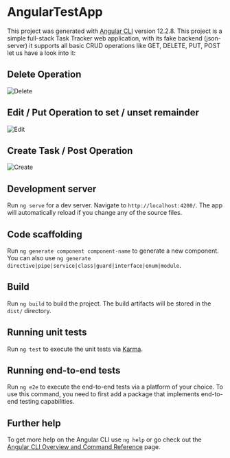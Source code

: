 # AngularTestApp

This project was generated with [Angular CLI](https://github.com/angular/angular-cli) version 12.2.8. This project is a simple full-stack Task Tracker web application, with its fake backend (json-server) it supports all basic CRUD operations like GET, DELETE, PUT, POST let us have a look into it:

## Delete Operation

![Delete](https://github.com/rishavraj221/task-tracker-angular/blob/main/readmeAssets/delete.gif)

## Edit / Put Operation to set / unset remainder

![Edit](https://github.com/rishavraj221/task-tracker-angular/blob/main/readmeAssets/edit.gif)

## Create Task / Post Operation

![Create](https://github.com/rishavraj221/task-tracker-angular/blob/main/readmeAssets/create.gif)

## Development server

Run `ng serve` for a dev server. Navigate to `http://localhost:4200/`. The app will automatically reload if you change any of the source files.

## Code scaffolding

Run `ng generate component component-name` to generate a new component. You can also use `ng generate directive|pipe|service|class|guard|interface|enum|module`.

## Build

Run `ng build` to build the project. The build artifacts will be stored in the `dist/` directory.

## Running unit tests

Run `ng test` to execute the unit tests via [Karma](https://karma-runner.github.io).

## Running end-to-end tests

Run `ng e2e` to execute the end-to-end tests via a platform of your choice. To use this command, you need to first add a package that implements end-to-end testing capabilities.

## Further help

To get more help on the Angular CLI use `ng help` or go check out the [Angular CLI Overview and Command Reference](https://angular.io/cli) page.
